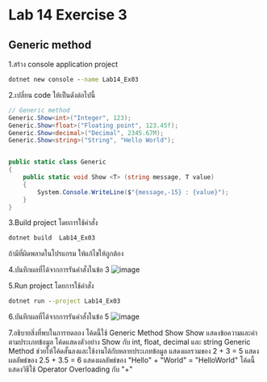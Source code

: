 # Lab 14 Exercise 3

## Generic method

1.สร้าง console application project

```cmd
dotnet new console --name Lab14_Ex03
```

2.เปลี่ยน code ให้เป็นดังต่อไปนี้

```cs
// Generic method
Generic.Show<int>("Integer", 123);
Generic.Show<float>("Floating point", 123.45f);
Generic.Show<decimal>("Decimal", 2345.67M);
Generic.Show<string>("String", "Hello World");


public static class Generic
{
    public static void Show <T> (string message, T value)
    {
        System.Console.WriteLine($"{message,-15} : {value}");
    }   
}
```

3.Build project โดยการใช้คำสั่ง

```cmd
dotnet build  Lab14_Ex03
```

ถ้ามีที่ผิดพลาดในโปรแกรม ให้แก้ไขให้ถูกต้อง

4.บันทึกผลที่ได้จากการรันคำสั่งในข้อ 3
![image](https://github.com/AnchisaPhetnoi/03376836-OOP-2566-Lab-14/assets/144197034/e5395790-2d43-4d4b-b9eb-d929e9234da5)

5.Run project โดยการใช้คำสั่ง

```cmd
dotnet run --project Lab14_Ex03
```

6.บันทึกผลที่ได้จากการรันคำสั่งในข้อ 5
![image](https://github.com/AnchisaPhetnoi/03376836-OOP-2566-Lab-14/assets/144197034/f3a0e801-bc13-4df3-b736-570170d5c18b)

7.อธิบายสิ่งที่พบในการทดลอง
โค้ดนี้ใช้ Generic Method Show
Show แสดงข้อความและค่าตามประเภทข้อมูล
โค้ดแสดงตัวอย่าง Show กับ int, float, decimal และ string
Generic Method ช่วยให้โค้ดสั้นลงและใช้งานได้กับหลายประเภทข้อมูล
แสดงผลรวมของ 2 + 3 = 5
แสดงผลลัพธ์ของ 2.5 + 3.5 = 6
แสดงผลลัพธ์ของ "Hello" + "World" = "HelloWorld"
โค้ดนี้แสดงวิธีใช้ Operator Overloading กับ "+"
